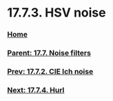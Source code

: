 # 17.7.3. HSV noise

### [Home](./00-home.md)
### [Parent: 17.7. Noise filters](./17-07-00-noise-filters.md)
### [Prev: 17.7.2. CIE Ich noise](./17-07-02-cie-ich-noise.md)
### [Next: 17.7.4. Hurl](./17-07-04-hurl.md)
